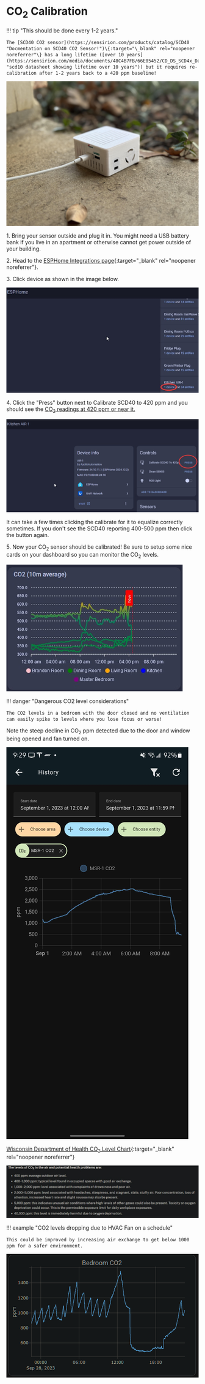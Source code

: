 # CO<sub>2</sub> Calibration

!!! tip "This should be done every 1-2 years."

    The [SCD40 CO2 sensor](https://sensirion.com/products/catalog/SCD40 "Docmentation on SCD40 CO2 Sensor!")\{:target="\_blank" rel="noopener noreferrer"\} has a long lifetime ([over 10 years](https://sensirion.com/media/documents/48C4B7FB/66E05452/CD_DS_SCD4x_Datasheet_D1.pdf "scd10 datasheet showing lifetime over 10 years")) but it requires re-calibration after 1-2 years back to a 420 ppm baseline!

![AIR-1 Shown Outdoors for CO2 Calibration Portrait Image](assets/air-1-co2-calibration-portrait-image-1.jpg "AIR-1 Shown Outdoors for CO2 Calibration")

1\. Bring your sensor outside and plug it in. You might need a USB battery bank if you live in an apartment or otherwise cannot get power outside of your building.

2\. Head to the [ESPHome Integrations page](http://homeassistant.local:8123/config/integrations/integration/esphome "Click me to go to the ESPHome integrations page")\{:target="\_blank" rel="noopener noreferrer"\}.

3\. Click device as shown in the image below.

![](assets/air-1-co2-calibration-image-2-1.jpg)

4\. Click the "Press" button next to Calibrate SCD40 to 420 ppm and you should see the [CO<sub>2</sub> readings at 420 ppm or near it.](https://climate.nasa.gov/vital-signs/carbon-dioxide/?intent=121 "NASA CO2 Levels")

![](assets/air-1-co2-calibration-image-3.jpg)

It can take a few times clicking the calibrate for it to equalize correctly sometimes. If you don't see the SCD40 reporting 400-500 ppm then click the button again.

5\. Now your CO<sub>2</sub> sensor should be calibrated! Be sure to setup some nice cards on your dashboard so you can monitor the CO<sub>2</sub> levels.

![Image of CO2ppm on a graph](assets/air-1-co2-calibration-image-4.jpg)

!!! danger "Dangerous CO2 level considerations"

    The CO2 levels in a bedroom with the door closed and no ventilation can easily spike to levels where you lose focus or worse!

Note the steep decline in CO<sub>2</sub> ppm detected due to the door and window being opened and fan turned on.

![CO2_8.jpg](assets/air-1-co2-calibration-image-5.jpg)

[Wisconsin Department of Health CO<sub>2</sub> Level Chart](https://www.dhs.wisconsin.gov/chemical/carbondioxide.htm)\{:target="\_blank" rel="noopener noreferrer"\}

![CO2 Health Department.png](assets/air-1-co2-calibration-image-6.jpg)

!!! example "CO2 levels dropping due to HVAC Fan on a schedule"

    This could be improved by increasing air exchange to get below 1000 ppm for a safer environment.

![Plotly CO2 Graph.png](../assets/plotly-co2-graph.png)